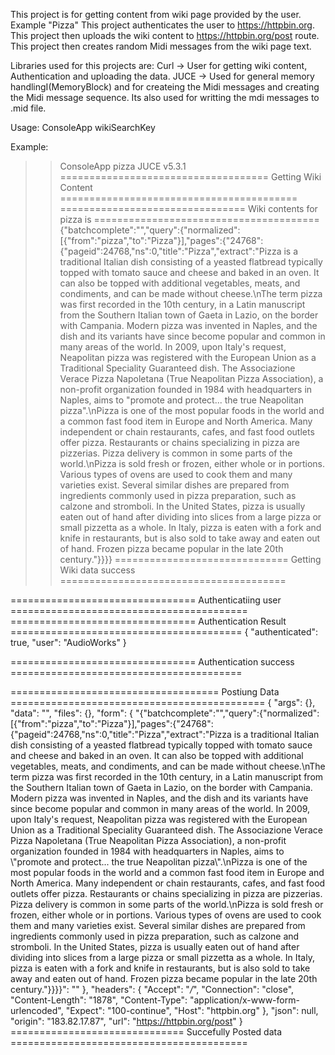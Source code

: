 This project is for getting content from wiki page provided by the user. Example "Pizza"
This project authenticates the user to https://httpbin.org.
This project then uploads the wiki content to https://httpbin.org/post route.
This project then creates random Midi messages from the wiki page text.

Libraries used for this projects are:
Curl -> User for getting wiki content, Authentication and uploading the data.
JUCE -> Used for general memory handlingI(MemoryBlock) and for createing the Midi messages and creating the Midi message sequence. Its also used for writting the mdi messages to .mid file.


Usage: 
ConsoleApp wikiSearchKey

Example:
>>ConsoleApp pizza
JUCE v5.3.1
==================================== Getting Wiki Content =========================================
================================ Wiki contents for pizza is =======================================
{"batchcomplete":"","query":{"normalized":[{"from":"pizza","to":"Pizza"}],"pages":{"24768":{"pageid":24768,"ns":0,"title":"Pizza","extract":"Pizza is a traditional Italian dish consisting of a yeasted flatbread typically topped with tomato sauce and cheese and baked in an oven. It can also be topped with additional vegetables, meats, and condiments, and can be made without cheese.\nThe term pizza was first recorded in the 10th century, in a Latin manuscript from the Southern Italian town of Gaeta in Lazio, on the border with Campania. Modern pizza was invented in Naples, and the dish and its variants have since become popular and common in many areas of the world. In 2009, upon Italy's request, Neapolitan pizza was registered with the European Union as a Traditional Speciality Guaranteed dish. The Associazione Verace Pizza Napoletana (True Neapolitan Pizza Association), a non-profit organization founded in 1984 with headquarters in Naples, aims to \"promote and protect... the true Neapolitan pizza\".\nPizza is one of the most popular foods in the world and a common fast food item in Europe and North America. Many independent or chain restaurants, cafes, and fast food outlets offer pizza. Restaurants or chains specializing in pizza are pizzerias. Pizza delivery is common in some parts of the world.\nPizza is sold fresh or frozen, either whole or in portions. Various types of ovens are used to cook them and many varieties exist. Several similar dishes are prepared from ingredients commonly used in pizza preparation, such as calzone and stromboli. In the United States, pizza is usually eaten out of hand after dividing into slices from a large pizza or small pizzetta as a whole. In Italy, pizza is eaten with a fork and knife in restaurants, but is also sold to take away and eaten out of hand. Frozen pizza became popular in the late 20th century."}}}}
============================== Getting Wiki data success =======================================


================================ Authenticatiing user =========================================
================================ Authentication Result ========================================
{
  "authenticated": true, 
  "user": "AudioWorks"
}

================================ Authentication success ========================================


==================================== Postiung Data ============================================
{
  "args": {}, 
  "data": "", 
  "files": {}, 
  "form": {
    "{\"batchcomplete\":\"\",\"query\":{\"normalized\":[{\"from\":\"pizza\",\"to\":\"Pizza\"}],\"pages\":{\"24768\":{\"pageid\":24768,\"ns\":0,\"title\":\"Pizza\",\"extract\":\"Pizza is a traditional Italian dish consisting of a yeasted flatbread typically topped with tomato sauce and cheese and baked in an oven. It can also be topped with additional vegetables, meats, and condiments, and can be made without cheese.\\nThe term pizza was first recorded in the 10th century, in a Latin manuscript from the Southern Italian town of Gaeta in Lazio, on the border with Campania. Modern pizza was invented in Naples, and the dish and its variants have since become popular and common in many areas of the world. In 2009, upon Italy's request, Neapolitan pizza was registered with the European Union as a Traditional Speciality Guaranteed dish. The Associazione Verace Pizza Napoletana (True Neapolitan Pizza Association), a non-profit organization founded in 1984 with headquarters in Naples, aims to \\\"promote and protect... the true Neapolitan pizza\\\".\\nPizza is one of the most popular foods in the world and a common fast food item in Europe and North America. Many independent or chain restaurants, cafes, and fast food outlets offer pizza. Restaurants or chains specializing in pizza are pizzerias. Pizza delivery is common in some parts of the world.\\nPizza is sold fresh or frozen, either whole or in portions. Various types of ovens are used to cook them and many varieties exist. Several similar dishes are prepared from ingredients commonly used in pizza preparation, such as calzone and stromboli. In the United States, pizza is usually eaten out of hand after dividing into slices from a large pizza or small pizzetta as a whole. In Italy, pizza is eaten with a fork and knife in restaurants, but is also sold to take away and eaten out of hand. Frozen pizza became popular in the late 20th century.\"}}}}": ""
  }, 
  "headers": {
    "Accept": "*/*", 
    "Connection": "close", 
    "Content-Length": "1878", 
    "Content-Type": "application/x-www-form-urlencoded", 
    "Expect": "100-continue", 
    "Host": "httpbin.org"
  }, 
  "json": null, 
  "origin": "183.82.17.87", 
  "url": "https://httpbin.org/post"
}
============================== Succefully Posted data =========================================



